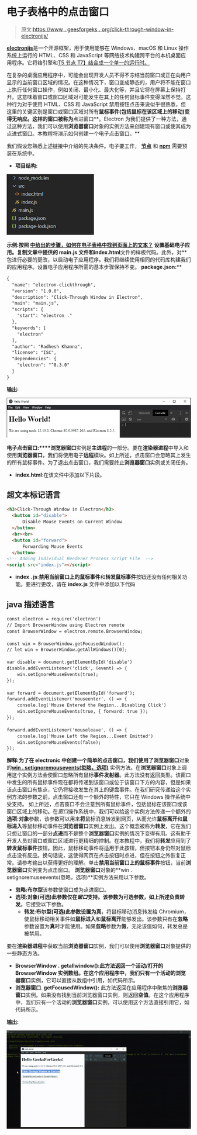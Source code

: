 # 电子表格中的点击窗口

> 原文:[https://www . geesforgeks . org/click-through-window-in-electronijs/](https://www.geeksforgeeks.org/click-through-window-in-electronjs/)

[**electronijs**](https://www.geeksforgeeks.org/introduction-to-electronjs/)是一个开源框架，用于使用能够在 Windows、macOS 和 Linux 操作系统上运行的 HTML、CSS 和 JavaScript 等网络技术构建跨平台的本机桌面应用程序。它将铬引擎和[T5 节点 T7】结合成一个单一的运行时。](https://www.geeksforgeeks.org/introduction-to-nodejs/)

在复杂的桌面应用程序中，可能会出现开发人员不得不冻结当前窗口或正在向用户显示的当前窗口区域的情况。在这种情况下，窗口变成静态的，用户将不能在窗口上执行任何窗口操作，例如关闭、最小化、最大化等，并且它将在屏幕上保持打开。这意味着窗口或窗口区域对可能发生在其上的任何鼠标事件变得浑然不觉。这种行为对于使用 HTML、CSS 和 JavaScript 禁用按钮点击来说似乎很熟悉，但这里的关键区别是窗口或窗口区域对所有**鼠标事件(包括鼠标在该区域上的移动)变得无响应。这样的窗口被称为**点进窗口**。Electron 为我们提供了一种方法，通过这种方法，我们可以使用**浏览器窗口**对象的实例方法来创建现有窗口或使其成为点进式窗口。本教程将演示如何创建一个电子点击窗口。**

我们假设您熟悉上述链接中介绍的先决条件。电子要工作， [**节点**](https://www.geeksforgeeks.org/introduction-to-nodejs/) 和 [**npm**](https://www.geeksforgeeks.org/node-js-npm-node-package-manager/) 需要预装在系统中。

*   **项目结构:**

![Project Structure](img/8c3fc521d63aa10fa12672b9633662b1.png)

**示例:**按照 [**中给出的步骤，如何在电子表格中找到页面上的文本？**](https://www.geeksforgeeks.org/how-to-find-text-on-page-in-electronjs/) 设置基础电子应用。复制文章中提供的 **main.js** 文件和**index.html**文件的样板代码。此外，对**包进行必要的更改，以启动电子应用程序。我们将继续使用相同的代码库构建我们的应用程序。设置电子应用程序所需的基本步骤保持不变。
**package.json:****

```html
{
  "name": "electron-clickthrough",
  "version": "1.0.0",
  "description": "Click-Through Window in Electron",
  "main": "main.js",
  "scripts": {
    "start": "electron ."
  },
  "keywords": [
    "electron"
  ],
  "author": "Radhesh Khanna",
  "license": "ISC",
  "dependencies": {
    "electron": "^8.3.0"
  }
}

```

**输出:**

[![](img/b32d8f95392fcbe0adbaa31fa63d952f.png)](https://media.geeksforgeeks.org/wp-content/uploads/20200512225834/Output-1105.png)

**电子点击窗口:****浏览器窗口**实例是**主进程**的一部分。要在**渲染器进程**中导入和使用**浏览器窗口**，我们将使用电子**远程**模块。如上所述，点击窗口会忽略其上发生的所有鼠标事件。为了退出点击窗口，我们需要终止**浏览器窗口**实例或关闭任务。

*   **index.html**:在该文件中添加以下片段。

## 超文本标记语言

```html
<h3>Click-Through Window in Electron</h3>
  <button id="disable">
      Disable Mouse Events on Current Window
  </button>
  <br><br>
  <button id="forward">
      Forwarding Mouse Events
  </button>
<!-- Adding Individual Renderer Process Script File  -->   
<script src="index.js"></script>
```

*   **index . js**:**禁用当前窗口上的鼠标事件**和**转发鼠标事件**按钮还没有任何相关功能。要进行更改，请在 **index.js** 文件中添加以下代码

## java 描述语言

```html
const electron = require('electron')
// Import BrowserWindow using Electron remote
const BrowserWindow = electron.remote.BrowserWindow;

const win = BrowserWindow.getFocusedWindow();
// let win = BrowserWindow.getAllWindows()[0];

var disable = document.getElementById('disable')
disable.addEventListener('click', (event) => {
    win.setIgnoreMouseEvents(true);
});

var forward = document.getElementById('forward');
forward.addEventListener('mouseenter', () => {
    console.log('Mouse Entered the Region...Disabling Click')
    win.setIgnoreMouseEvents(true, { forward: true });
});

forward.addEventListener('mouseleave', () => {
    console.log('Mouse Left the Region...Event Emitted')
    win.setIgnoreMouseEvents(false);
});
```

**解释:**为了在 electronic 中创建一个简单的点击窗口，我们使用了**浏览器窗口**对象的[**win . setignoremousevents(忽略，选项)**](https://www.electronjs.org/docs/api/browser-window#winsetignoremouseeventsignore-options) 实例方法。在**浏览器窗口**对象上调用这个实例方法会使窗口忽略所有鼠标**事件发射器**。此方法没有返回类型。该窗口中发生的所有鼠标事件现在都将传递到该窗口或位于该窗口下方的内容，但是如果该点击窗口有焦点，它仍将接收发生在其上的键盘事件。在我们研究传递给这个实例方法的参数之前，点击窗口还有一个额外的特性，它只在 Windows 操作系统中受支持。
如上所述，点击窗口不会注意到所有鼠标事件，包括鼠标在该窗口或该窗口区域上的移动。在*窗口*操作系统中，我们可以给这个实例方法传递一个额外的**选项:对象**参数，该参数可以用来**将**鼠标消息转发到网页，从而允许**鼠标离开**和**鼠标进入**等鼠标移动事件在**浏览器窗口**实例上发出。这个概念被称为**转发**，它在我们只想让窗口的一部分**点进**而不是整个**浏览器窗口**实例的情况下变得有用。这有助于开发人员对窗口或窗口区域进行更精细的控制。在本教程中，我们将**转发**应用到了**转发鼠标事件**按钮。因此，鼠标移动事件将适用于此按钮，但按钮本身仍然对鼠标点击没有反应。换句话说，这使得网页在点击按钮时点进，但在按钮之外恢复正常。请参考输出以获得更好的理解。单击**禁用当前窗口上的鼠标事件**按钮，当前**浏览器窗口**实例变为点击窗口。
**浏览器窗口**对象的**win . setignoremuseevents(忽略，选项)**实例方法采用以下参数。

*   **忽略:布尔型**该参数使窗口成为点进窗口。
*   **选项:对象(可选)**此参数仅在*窗口*支持。该参数为可选参数，如上所述负责**转发**。它接受以下参数。
    *   **转发:布尔型(可选)**此参数设置为**真**，将鼠标移动消息转发给 Chromium，使鼠标移动相关事件如**鼠标进入**和**鼠标离开**能够发出。该参数只有在**忽略**参数设置为**真**时才能使用。如果**忽略**参数为**假**，无论该值如何，转发总是被禁用。

要在**渲染器进程**中获取当前**浏览器窗口**实例，我们可以使用**浏览器窗口**对象提供的一些静态方法。

*   **BrowserWindow . getallwindow():**此方法返回一个活动/打开的 BrowserWindow 实例数组。在这个应用程序中，我们只有一个活动的**浏览器窗口**实例，它可以直接从数组中引用，如代码所示。
*   **浏览器窗口. getFocusedWindow():** 此方法返回在应用程序中聚焦的**浏览器窗口**实例。如果没有找到当前浏览器窗口实例，则返回**空值**。在这个应用程序中，我们只有一个活动的**浏览器窗口**实例，可以使用这个方法直接引用它，如代码所示。

**输出:**

[![](img/e44a4b5b6d6e914b29c0aef4d0da96ef.png)](https://media.geeksforgeeks.org/wp-content/uploads/20200720120226/Output-1-GIF15.gif)